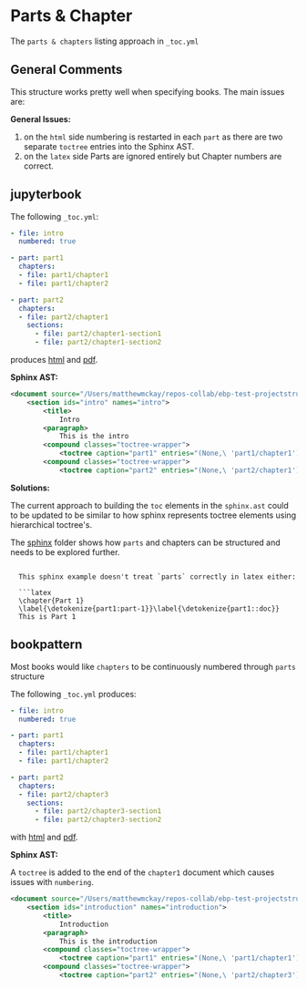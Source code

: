 # Parts & Chapter

The `parts & chapters` listing approach in `_toc.yml`

## General Comments

This structure works pretty well when specifying books. The main issues are:

**General Issues:**

1.  on the `html` side numbering is restarted in each `part` as there are two separate `toctree` entries into
the Sphinx AST.
1. on the `latex` side Parts are ignored entirely but Chapter numbers are correct.

## jupyterbook

The following `_toc.yml`:

```yaml
- file: intro
  numbered: true

- part: part1
  chapters:
  - file: part1/chapter1
  - file: part1/chapter2

- part: part2
  chapters:
  - file: part2/chapter1
    sections:
      - file: part2/chapter1-section1
      - file: part2/chapter1-section2
```

produces [html](https://htmlpreview.github.io/?https://github.com/mmcky/ebp-test-projectstructure/blob/master/parts_chapters/jupyterbook/_build/html/intro.html) and [pdf](https://github.com/mmcky/ebp-test-projectstructure/blob/master/parts_chapters/jupyterbook/_build/latex/book.pdf).

**Sphinx AST:**

```xml
<document source="/Users/matthewmckay/repos-collab/ebp-test-projectstructure/parts_chapters/jupyterbook/intro.md">
    <section ids="intro" names="intro">
        <title>
            Intro
        <paragraph>
            This is the intro
        <compound classes="toctree-wrapper">
            <toctree caption="part1" entries="(None,\ 'part1/chapter1') (None,\ 'part1/chapter2')" glob="False" hidden="True" includefiles="part1/chapter1 part1/chapter2" includehidden="False" maxdepth="-1" numbered="999" parent="intro" rawcaption="part1" rawentries="" titlesonly="True">
        <compound classes="toctree-wrapper">
            <toctree caption="part2" entries="(None,\ 'part2/chapter1')" glob="False" hidden="True" includefiles="part2/chapter1" includehidden="False" maxdepth="-1" numbered="999" parent="intro" rawcaption="part2" rawentries="" titlesonly="True">
```

**Solutions:**

The current approach to building the `toc` elements in the `sphinx.ast` could to be updated to
be similar to how sphinx represents toctree elements using hierarchical toctree's. 

The [sphinx](https://github.com/mmcky/ebp-test-projectstructure/tree/master/sphinx) folder shows how `parts` and chapters can be structured and needs to be explored further.

```{note}

  This sphinx example doesn't treat `parts` correctly in latex either:

  ```latex
  \chapter{Part 1}
  \label{\detokenize{part1:part-1}}\label{\detokenize{part1::doc}}
  This is Part 1
  ```

## bookpattern

Most books would like `chapters` to be continuously numbered through `parts` structure

The following `_toc.yml` produces:

```yaml
- file: intro
  numbered: true

- part: part1
  chapters:
  - file: part1/chapter1
  - file: part1/chapter2

- part: part2
  chapters:
  - file: part2/chapter3
    sections:
      - file: part2/chapter3-section1
      - file: part2/chapter3-section2
```

with [html](https://htmlpreview.github.io/?https://github.com/mmcky/ebp-test-projectstructure/blob/master/parts_chapters/bookpattern/_build/html/intro.html) and [pdf](https://github.com/mmcky/ebp-test-projectstructure/blob/master/parts_chapters/bookpattern/_build/latex/book.pdf).

**Sphinx AST:**

A `toctree` is added to the end of the `chapter1` document which causes issues with `numbering`.

```xml
<document source="/Users/matthewmckay/repos-collab/ebp-test-projectstructure/parts_chapters/bookpattern/intro.md">
    <section ids="introduction" names="introduction">
        <title>
            Introduction
        <paragraph>
            This is the introduction
        <compound classes="toctree-wrapper">
            <toctree caption="part1" entries="(None,\ 'part1/chapter1') (None,\ 'part1/chapter2')" glob="False" hidden="True" includefiles="part1/chapter1 part1/chapter2" includehidden="False" maxdepth="-1" numbered="999" parent="intro" rawcaption="part1" rawentries="" titlesonly="True">
        <compound classes="toctree-wrapper">
            <toctree caption="part2" entries="(None,\ 'part2/chapter3')" glob="False" hidden="True" includefiles="part2/chapter3" includehidden="False" maxdepth="-1" numbered="999" parent="intro" rawcaption="part2" rawentries="" titlesonly="True">

```




